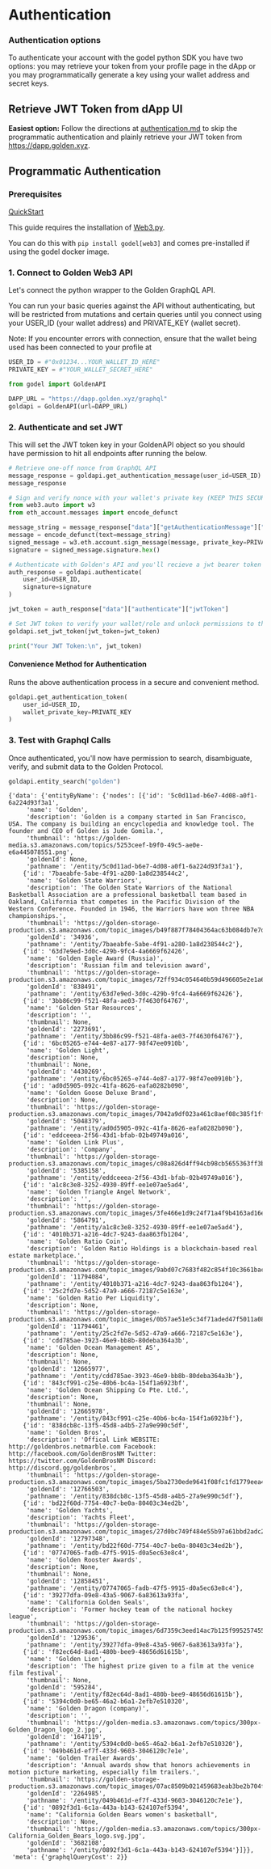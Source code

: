 # Authentication

### Authentication options

To authenticate your account with the godel python SDK you have two options: you may retrieve your token from your profile page in the dApp or you may programmatically generate a key using your wallet address and secret keys.

## Retrieve JWT Token from dApp UI

**Easiest option:** Follow the directions at [authentication.md](../api/authentication.md "mention") to skip the programmatic authentication and plainly retrieve your JWT token from https://dapp.golden.xyz.

## Programmatic Authentication

### Prerequisites

[QuickStart](https://docs.golden.xyz/godel-python-sdk/quickstart)

This guide requires the installation of [Web3.py](https://github.com/ethereum/web3.py).

You can do this with `pip install godel[web3]` and comes pre-installed if using the godel docker image.

### 1. Connect to Golden Web3 API

Let's connect the python wrapper to the Golden GraphQL API.

You can run your basic queries against the API without authenticating, but will be restricted from mutations and certain queries until you connect using your USER\_ID (your wallet address) and PRIVATE\_KEY (wallet secret).

Note: If you encounter errors with connection, ensure that the wallet being used has been connected to your profile at

```python
USER_ID = #"0x01234...YOUR_WALLET_ID_HERE"
PRIVATE_KEY = #"YOUR_WALLET_SECRET_HERE"
```

```python
from godel import GoldenAPI

DAPP_URL = "https://dapp.golden.xyz/graphql"
goldapi = GoldenAPI(url=DAPP_URL)
```

### 2. Authenticate and set JWT

This will set the JWT token key in your GoldenAPI object so you should have permission to hit all endpoints after running the below.

```python
# Retrieve one-off nonce from GraphQL API
message_response = goldapi.get_authentication_message(user_id=USER_ID)
message_response

# Sign and verify nonce with your wallet's private key (KEEP THIS SECURE)
from web3.auto import w3
from eth_account.messages import encode_defunct

message_string = message_response["data"]["getAuthenticationMessage"]["string"]
message = encode_defunct(text=message_string)
signed_message = w3.eth.account.sign_message(message, private_key=PRIVATE_KEY)
signature = signed_message.signature.hex()

# Authenticate with Golden's API and you'll recieve a jwt bearer token
auth_response = goldapi.authenticate(
    user_id=USER_ID,
    signature=signature
)

jwt_token = auth_response["data"]["authenticate"]["jwtToken"]

# Set JWT token to verify your wallet/role and unlock permissions to the rest of the API
goldapi.set_jwt_token(jwt_token=jwt_token)

print("Your JWT Token:\n", jwt_token)
```

#### Convenience Method for Authentication

Runs the above authentication process in a secure and convenient method.

```python
goldapi.get_authentication_token(
    user_id=USER_ID,
    wallet_private_key=PRIVATE_KEY
)
```

### 3. Test with Graphql Calls

Once authenticated, you'll now have permission to search, disambiguate, verify, and submit data to the Golden Protocol.

```python
goldapi.entity_search("golden")
```

```
{'data': {'entityByName': {'nodes': [{'id': '5c0d11ad-b6e7-4d08-a0f1-6a224d93f3a1',
     'name': 'Golden',
     'description': 'Golden is a company started in San Francisco, USA. The company is building an encyclopedia and knowledge tool. The founder and CEO of Golden is Jude Gomila.',
     'thumbnail': 'https://golden-media.s3.amazonaws.com/topics/5253ceef-b9f0-49c5-ae0e-e6a445078551.png',
     'goldenId': None,
     'pathname': '/entity/5c0d11ad-b6e7-4d08-a0f1-6a224d93f3a1'},
    {'id': '7baeabfe-5abe-4f91-a280-1a8d238544c2',
     'name': 'Golden State Warriors',
     'description': 'The Golden State Warriors of the National Basketball Association are a professional basketball team based in Oakland, California that competes in the Pacific Division of the Western Conference. Founded in 1946, the Warriors have won three NBA championships.',
     'thumbnail': 'https://golden-storage-production.s3.amazonaws.com/topic_images/b49f887f78404364ac63b084db7e7d79.png',
     'goldenId': '34936',
     'pathname': '/entity/7baeabfe-5abe-4f91-a280-1a8d238544c2'},
    {'id': '63d7e9ed-3d0c-429b-9fc4-4a6669f62426',
     'name': 'Golden Eagle Award (Russia)',
     'description': 'Russian film and television award',
     'thumbnail': 'https://golden-storage-production.s3.amazonaws.com/topic_images/72ff934c054640b59d496605e2e1a6b2.png',
     'goldenId': '838491',
     'pathname': '/entity/63d7e9ed-3d0c-429b-9fc4-4a6669f62426'},
    {'id': '3bb86c99-f521-48fa-ae03-7f4630f64767',
     'name': 'Golden Star Resources',
     'description': '',
     'thumbnail': None,
     'goldenId': '2273691',
     'pathname': '/entity/3bb86c99-f521-48fa-ae03-7f4630f64767'},
    {'id': '6bc05265-e744-4e87-a177-98f47ee0910b',
     'name': 'Golden Light',
     'description': None,
     'thumbnail': None,
     'goldenId': '4430269',
     'pathname': '/entity/6bc05265-e744-4e87-a177-98f47ee0910b'},
    {'id': 'ad0d5905-092c-41fa-8626-eafa0282b090',
     'name': 'Golden Goose Deluxe Brand',
     'description': None,
     'thumbnail': 'https://golden-storage-production.s3.amazonaws.com/topic_images/7042a9df023a461c8aef08c385f1ffda.png',
     'goldenId': '5048379',
     'pathname': '/entity/ad0d5905-092c-41fa-8626-eafa0282b090'},
    {'id': 'eddceeea-2f56-43d1-bfab-02b49749a016',
     'name': 'Golden Link Plus',
     'description': 'Company',
     'thumbnail': 'https://golden-storage-production.s3.amazonaws.com/topic_images/c08a826d4ff94cb98cb5655363ff3b47.png',
     'goldenId': '5385158',
     'pathname': '/entity/eddceeea-2f56-43d1-bfab-02b49749a016'},
    {'id': 'a1c8c3e8-3252-4930-89ff-ee1e07ae5ad4',
     'name': 'Golden Triangle Angel Network',
     'description': '',
     'thumbnail': 'https://golden-storage-production.s3.amazonaws.com/topic_images/3fe466e1d9c24f71a4f9b4163ad16eda.jpeg',
     'goldenId': '5864791',
     'pathname': '/entity/a1c8c3e8-3252-4930-89ff-ee1e07ae5ad4'},
    {'id': '4010b371-a216-4dc7-9243-daa863fb1204',
     'name': 'Golden Ratio Coin',
     'description': 'Golden Ratio Holdings is a blockchain-based real estate marketplace.',
     'thumbnail': 'https://golden-storage-production.s3.amazonaws.com/topic_images/9abd07c7683f482c854f10c3661bac37.png',
     'goldenId': '11794084',
     'pathname': '/entity/4010b371-a216-4dc7-9243-daa863fb1204'},
    {'id': '25c2fd7e-5d52-47a9-a666-72187c5e163e',
     'name': 'Golden Ratio Per Liquidity',
     'description': None,
     'thumbnail': 'https://golden-storage-production.s3.amazonaws.com/topic_images/0b57ae51e5c34f71aded47f5011a08d6.png',
     'goldenId': '11794461',
     'pathname': '/entity/25c2fd7e-5d52-47a9-a666-72187c5e163e'},
    {'id': 'cdd785ae-3923-46e9-bb8b-80deba364a3b',
     'name': 'Golden Ocean Management AS',
     'description': None,
     'thumbnail': None,
     'goldenId': '12665977',
     'pathname': '/entity/cdd785ae-3923-46e9-bb8b-80deba364a3b'},
    {'id': '843cf991-c25e-40b6-bc4a-154f1a6923bf',
     'name': 'Golden Ocean Shipping Co Pte. Ltd.',
     'description': None,
     'thumbnail': None,
     'goldenId': '12665978',
     'pathname': '/entity/843cf991-c25e-40b6-bc4a-154f1a6923bf'},
    {'id': '838dcb8c-13f5-45d8-a4b5-27a9e990c5df',
     'name': 'Golden Bros',
     'description': 'Offical Link WEBSITE: http://goldenbros.netmarble.com Facebook: http://facebook.com/GoldenBrosNM Twitter: https://twitter.com/GoldenBrosNM Discord: http://discord.gg/goldenbros',
     'thumbnail': 'https://golden-storage-production.s3.amazonaws.com/topic_images/5ba2730ede9641f08fc1fd1779eea48f.png',
     'goldenId': '12766503',
     'pathname': '/entity/838dcb8c-13f5-45d8-a4b5-27a9e990c5df'},
    {'id': 'bd22f60d-7754-40c7-be0a-80403c34ed2b',
     'name': 'Golden Yachts',
     'description': 'Yachts Fleet',
     'thumbnail': 'https://golden-storage-production.s3.amazonaws.com/topic_images/27d0bc749f484e55b97a61bbd2adc223.png',
     'goldenId': '12797348',
     'pathname': '/entity/bd22f60d-7754-40c7-be0a-80403c34ed2b'},
    {'id': '07747065-fadb-47f5-9915-d0a5ec63e8c4',
     'name': 'Golden Rooster Awards',
     'description': None,
     'thumbnail': None,
     'goldenId': '12858451',
     'pathname': '/entity/07747065-fadb-47f5-9915-d0a5ec63e8c4'},
    {'id': '39277dfa-09e8-43a5-9067-6a83613a93fa',
     'name': 'California Golden Seals',
     'description': 'Former hockey team of the national hockey league',
     'thumbnail': 'https://golden-storage-production.s3.amazonaws.com/topic_images/6d7359c3eed14ac7b125f99525745538.png',
     'goldenId': '129536',
     'pathname': '/entity/39277dfa-09e8-43a5-9067-6a83613a93fa'},
    {'id': 'f82ec64d-8ad1-480b-bee9-48656d61615b',
     'name': 'Golden Lion',
     'description': 'The highest prize given to a film at the venice film festival',
     'thumbnail': None,
     'goldenId': '595284',
     'pathname': '/entity/f82ec64d-8ad1-480b-bee9-48656d61615b'},
    {'id': '5394c0d0-be65-46a2-b6a1-2efb7e510320',
     'name': 'Golden Dragon (company)',
     'description': '',
     'thumbnail': 'https://golden-media.s3.amazonaws.com/topics/300px-Golden_Dragon_logo_2.jpg',
     'goldenId': '1647119',
     'pathname': '/entity/5394c0d0-be65-46a2-b6a1-2efb7e510320'},
    {'id': '049b461d-ef7f-433d-9603-3046120c7e1e',
     'name': 'Golden Trailer Awards',
     'description': 'Annual awards show that honors achievements in motion picture marketing, especially film trailers.',
     'thumbnail': 'https://golden-storage-production.s3.amazonaws.com/topic_images/07ac8509b021459683eab3be2b704fe3.png',
     'goldenId': '2264985',
     'pathname': '/entity/049b461d-ef7f-433d-9603-3046120c7e1e'},
    {'id': '0892f3d1-6c1a-443a-b143-624107ef5394',
     'name': "California Golden Bears women's basketball",
     'description': None,
     'thumbnail': 'https://golden-media.s3.amazonaws.com/topics/300px-California_Golden_Bears_logo.svg.jpg',
     'goldenId': '3682108',
     'pathname': '/entity/0892f3d1-6c1a-443a-b143-624107ef5394'}]}},
 'meta': {'graphqlQueryCost': 2}}
```

```python
```
